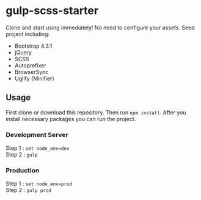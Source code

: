 # gulp-scss-starter
Clone and start using immediately! No need to configure your assets. Seed project including:
* Bootstrap 4.3.1
* jQuery
* SCSS
* Autoprefixer
* BrowserSync
* Uglify (Minifier)

## Usage
First clone or download this repository. Then run `npm install`.
After you install necessary packages you can run the project.

### Development Server
Step 1 : `set node_env=dev`\
Step 2 : `gulp`

### Production
Step 1 : `set node_env=prod`\
Step 2 : `gulp prod`
